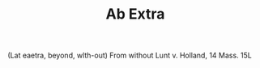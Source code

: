---
title: Ab Extra
letter: A
permalink: "/definitions/ab-extra.html"
body: "(Lat eaetra, beyond, wlth-out) From without Lunt v. Holland, 14 Mass. 15L"
published_at: '2018-07-07'
source: Black's Law Dictionary
layout: post
---